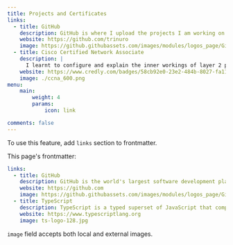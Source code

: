 ```yaml
---
title: Projects and Certificates
links:
  - title: GitHub
    description: GitHub is where I upload the projects I am working on.
    website: https://github.com/trinuro
    image: https://github.githubassets.com/images/modules/logos_page/GitHub-Mark.png
  - title: Cisco Certified Network Associate
    description: |
      I learnt to configure and explain the inner workings of layer 2 protocols, layer 3 protocols and various security features. As a project, I built a 3-layer (access, distribution, core) enterprise network topology with DMZ.
    website: https://www.credly.com/badges/58cb92e0-23e2-484b-8027-fa1132109354/public_url
    image: ./ccna_600.png
menu:
    main: 
        weight: 4
        params:
            icon: link

comments: false
---
```


To use this feature, add `links` section to frontmatter.

This page's frontmatter:

```yaml
links:
  - title: GitHub
    description: GitHub is the world's largest software development platform.
    website: https://github.com
    image: https://github.githubassets.com/images/modules/logos_page/GitHub-Mark.png
  - title: TypeScript
    description: TypeScript is a typed superset of JavaScript that compiles to plain JavaScript.
    website: https://www.typescriptlang.org
    image: ts-logo-128.jpg
```

`image` field accepts both local and external images.